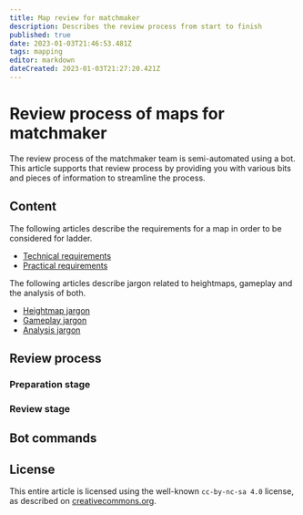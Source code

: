 ```yaml
---
title: Map review for matchmaker
description: Describes the review process from start to finish
published: true
date: 2023-01-03T21:46:53.481Z
tags: mapping
editor: markdown
dateCreated: 2023-01-03T21:27:20.421Z
---
```


# Review process of maps for matchmaker

The review process of the matchmaker team is semi-automated using a bot. This article supports that review process by providing you with various bits and pieces of information to streamline the process. 

## Content

The following articles describe the requirements for a map in order to be considered for ladder.

- [Technical requirements](/en/matchmaker/matchmaker-technical-requirements)
- [Practical requirements](/en/matchmaker/matchmaker-practical-requirements)

The following articles describe jargon related to heightmaps, gameplay and the analysis of both.

- [Heightmap jargon]()
- [Gameplay jargon]()
- [Analysis jargon]()

## Review process

### Preparation stage

### Review stage

## Bot commands

## License

This entire article is licensed using the well-known `cc-by-nc-sa 4.0` license, as described on [creativecommons.org]( https://creativecommons.org/licenses/by-nc-sa/4.0/).
